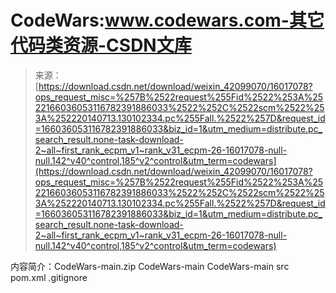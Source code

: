 <!--yml
category: codewars
date: 2022-08-13 11:32:01
-->

# CodeWars:www.codewars.com-其它代码类资源-CSDN文库

> 来源：[https://download.csdn.net/download/weixin_42099070/16017078?ops_request_misc=%257B%2522request%255Fid%2522%253A%2522166036053116782391886033%2522%252C%2522scm%2522%253A%252220140713.130102334.pc%255Fall.%2522%257D&request_id=166036053116782391886033&biz_id=1&utm_medium=distribute.pc_search_result.none-task-download-2~all~first_rank_ecpm_v1~rank_v31_ecpm-26-16017078-null-null.142^v40^control,185^v2^control&utm_term=codewars](https://download.csdn.net/download/weixin_42099070/16017078?ops_request_misc=%257B%2522request%255Fid%2522%253A%2522166036053116782391886033%2522%252C%2522scm%2522%253A%252220140713.130102334.pc%255Fall.%2522%257D&request_id=166036053116782391886033&biz_id=1&utm_medium=distribute.pc_search_result.none-task-download-2~all~first_rank_ecpm_v1~rank_v31_ecpm-26-16017078-null-null.142^v40^control,185^v2^control&utm_term=codewars)

内容简介：CodeWars-main.zip CodeWars-main CodeWars-main src pom.xml .gitignore